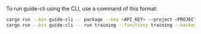 To run guide-cli using the CLI, use a command of this format:

```sh
cargo run --bin guide-cli -- package --key <API_KEY> --project <PROJECT_ID>
cargo run --bin guide-cli -- run training --functions training --backends wgpu --configs train_configs/config.json --key <API_KEY> --project <PROJECT_ID> --runner <RUNNER_GROUP_NAME>
```